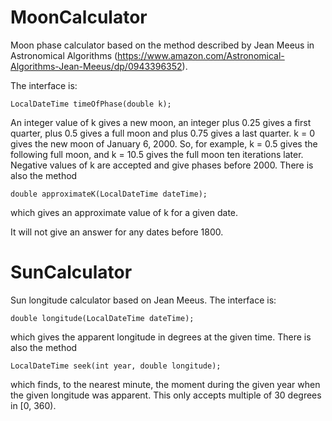 # MoonCalculator
Moon phase calculator based on the method described by Jean Meeus in Astronomical Algorithms (https://www.amazon.com/Astronomical-Algorithms-Jean-Meeus/dp/0943396352).

The interface is:

    LocalDateTime timeOfPhase(double k);
  
An integer value of k gives a new moon, an integer plus 0.25 gives a first quarter, plus 0.5 gives a full moon and plus 0.75 gives a last quarter.  k = 0 gives the new moon of January 6, 2000.  So, for example, k = 0.5 gives the following full moon, and k = 10.5 gives the full moon ten iterations later.  Negative values of k are accepted and give phases before 2000.  There is also the method

    double approximateK(LocalDateTime dateTime);

which gives an approximate value of k for a given date.

It will not give an answer for any dates before 1800.

# SunCalculator
Sun longitude calculator based on Jean Meeus.  The interface is:

    double longitude(LocalDateTime dateTime);

which gives the apparent longitude in degrees at the given time.  There is also the method

    LocalDateTime seek(int year, double longitude);

which finds, to the nearest minute, the moment during the given year when the given longitude was apparent.  This only accepts multiple of 30 degrees in [0, 360).
